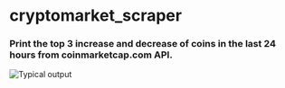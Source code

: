 # cryptomarket_scraper

### Print the top 3 increase and decrease of coins in the last 24 hours from coinmarketcap.com API. 

![Typical output](Mataz.github.com/cryptomarket_scraper/blob/master/pycharm64_2018-01-16_16-40-09.png)

